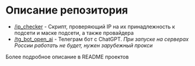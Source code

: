 #  Описание репозитория
 - [/ip_checker]() - Скрипт, проверяющий IP на их принадлежность к подсети и маске подсети, а также провайдера
 - [/tg_bot_open_ai]() - Телеграм бот с ChatGPT. _При запуске на серверах России работать не будет, нужен зарубежный прокси_
 
 Более подробное описание в README проектов
